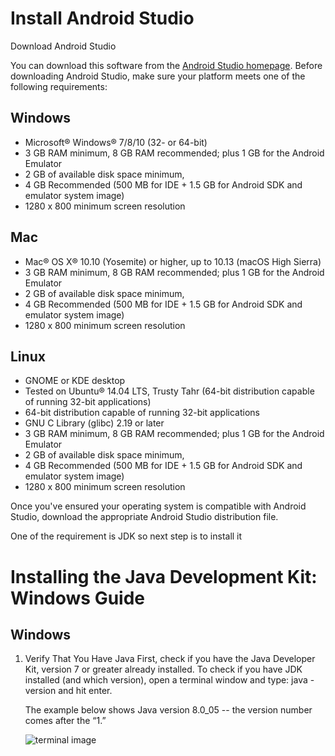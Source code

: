 # Install Android Studio
Download Android Studio

You can download this software from the [Android Studio homepage](https://developer.android.com/studio/index.html).
Before downloading Android Studio, make sure your platform meets one of the following requirements:

## Windows
- Microsoft® Windows® 7/8/10 (32- or 64-bit)
- 3 GB RAM minimum, 8 GB RAM recommended; plus 1 GB for the Android Emulator
- 2 GB of available disk space minimum,
- 4 GB Recommended (500 MB for IDE + 1.5 GB for Android SDK and emulator system image)
- 1280 x 800 minimum screen resolution

## Mac
- Mac® OS X® 10.10 (Yosemite) or higher, up to 10.13 (macOS High Sierra)
- 3 GB RAM minimum, 8 GB RAM recommended; plus 1 GB for the Android Emulator
- 2 GB of available disk space minimum,
- 4 GB Recommended (500 MB for IDE + 1.5 GB for Android SDK and emulator system image)
- 1280 x 800 minimum screen resolution

## Linux
- GNOME or KDE desktop
- Tested on Ubuntu® 14.04 LTS, Trusty Tahr (64-bit distribution capable of running 32-bit applications)
- 64-bit distribution capable of running 32-bit applications
- GNU C Library (glibc) 2.19 or later
- 3 GB RAM minimum, 8 GB RAM recommended; plus 1 GB for the Android Emulator
- 2 GB of available disk space minimum,
- 4 GB Recommended (500 MB for IDE + 1.5 GB for Android SDK and emulator system image)
- 1280 x 800 minimum screen resolution

Once you've ensured your operating system is compatible with Android Studio, download the appropriate Android Studio distribution file.

One of the requirement is JDK so next step is to install it 
# Installing the Java Development Kit: Windows Guide

## Windows
1. Verify That You Have Java
   First, check if you have the Java Developer Kit, version 7 or greater already installed. To check if you have JDK installed 
   (and which version), open a terminal window and type: java -version and hit enter.

   The example below shows Java version 8.0_05 -- the version number comes after the “1.”
   
   
   ![terminal image](https://lh3.googleusercontent.com/WtXfQD8ywIaAeif386yql4IuvjcK-2_jpjrBKwitZcDfszq-riKA8vYK0DtF2s_g6OnGN-q2nKUjAS1LzA=s0#w=600&h=207)
